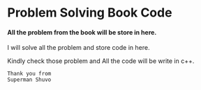 # Problem Solving Book Code

#### All the problem from the book will be store in here.

I will solve all the problem and store code in here.

Kindly check those problem and All the code will be write in c++. 

```
Thank you from 
Superman Shuvo
```
